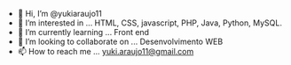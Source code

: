 - 👋 Hi, I’m @yukiaraujo11
- 👀 I’m interested in ... HTML, CSS, javascript, PHP, Java, Python, MySQL.
- 🌱 I’m currently learning ... Front end
- 💞️ I’m looking to collaborate on ... Desenvolvimento WEB
- 📫 How to reach me ... yuki.araujo11@gmail.com

<!---
yukiaraujo11/yukiaraujo11 is a ✨ special ✨ repository because its `README.md` (this file) appears on your GitHub profile.
You can click the Preview link to take a look at your changes.
--->
